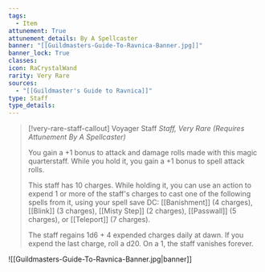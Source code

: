 ```yaml
---
tags:
  - Item
attunement: True
attunement_details: By A Spellcaster
banner: "[[Guildmasters-Guide-To-Ravnica-Banner.jpg]]"
banner_lock: True
classes:
icon: RaCrystalWand
rarity: Very Rare
sources:
  - "[[Guildmaster's Guide to Ravnica]]"
type: Staff
type_details: 
---
```

>[!very-rare-staff-callout] Voyager Staff
>*Staff, Very Rare (Requires Attunement By A Spellcaster)*
>
>You gain a +1 bonus to attack and damage rolls made with this magic quarterstaff. While you hold it, you gain a +1 bonus to spell attack rolls.
>
>This staff has 10 charges. While holding it, you can use an action to expend 1 or more of the staff's charges to cast one of the following spells from it, using your spell save DC: [[Banishment]] (4 charges), [[Blink]] (3 charges), [[Misty Step]] (2 charges), [[Passwall]] (5 charges), or [[Teleport]] (7 charges).
>
>The staff regains 1d6 + 4 expended charges daily at dawn. If you expend the last charge, roll a d20. On a 1, the staff vanishes forever.

![[Guildmasters-Guide-To-Ravnica-Banner.jpg|banner]]
